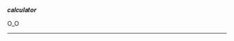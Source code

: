 𝒄𝒂𝒍𝒄𝒖𝒍𝒂𝒕𝒐𝒓

O_O
_____________________________________________________________________________________________________________________________________
